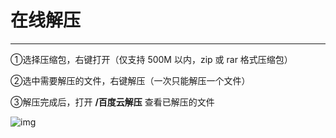 # 在线解压

---

①选择压缩包，右键打开（仅支持 500M 以内，zip 或 rar 格式压缩包）

②选中需要解压的文件，右键解压（一次只能解压一个文件）

③解压完成后，打开 **/百度云解压** 查看已解压的文件

![img](http://yanxuan.nosdn.127.net/260b92e52e940e7021ccd35daf91a6b8.gif)